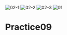 ![02-1](https://user-images.githubusercontent.com/100833871/168037061-c934a24a-472b-4785-a708-9ac1360afec7.png)
![02-2](https://user-images.githubusercontent.com/100833871/168037076-50c209a0-8bae-47d2-b9ce-651c479ee60e.png)
![02-3](https://user-images.githubusercontent.com/100833871/168151461-6852f9eb-1eaf-403b-a331-2518df249aa8.png)
![01](https://user-images.githubusercontent.com/100833871/168151237-5f557e83-4082-4994-8d4b-c60653e5748f.png)
# Practice09
